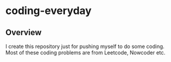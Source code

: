 # coding-everyday

## Overview
I create this repository just for pushing myself to do some coding.  
Most of these coding problems are from Leetcode, Nowcoder etc.
